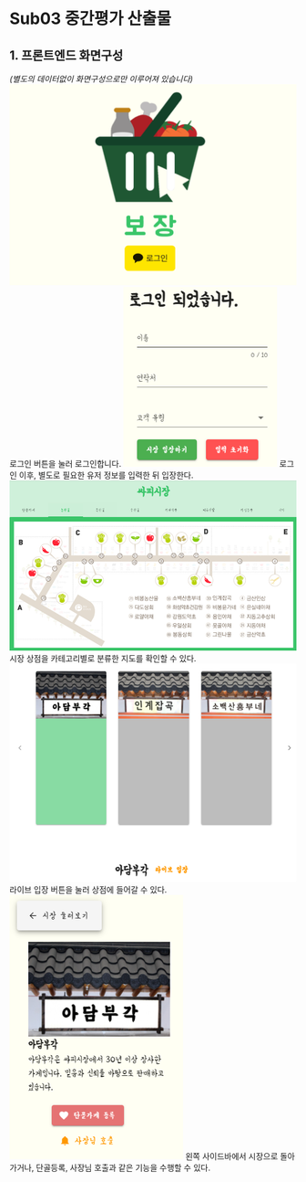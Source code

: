 # Sub03 중간평가 산출물
## 1. 프론트엔드 화면구성
*(별도의 데이터없이 화면구성으로만 이루어져 있습니다)*
![picture](./picture/FE_1.png)
로그인 버튼을 눌러 로그인합니다.
![picture](./picture/FE_2.png)
로그인 이후, 별도로 필요한 유저 정보를 입력한 뒤 입장한다.
![picture](./picture/FE_3.png)
시장 상점을 카테고리별로 분류한 지도를 확인할 수 있다.
![picture](./picture/FE_4.png)
라이브 입장 버튼을 눌러 상점에 들어갈 수 있다.
![picture](./picture/FE_5.png)
왼쪽 사이드바에서 시장으로 돌아가거나, 단골등록, 사장님 호출과 같은 기능을 수행할 수 있다.
</br>

